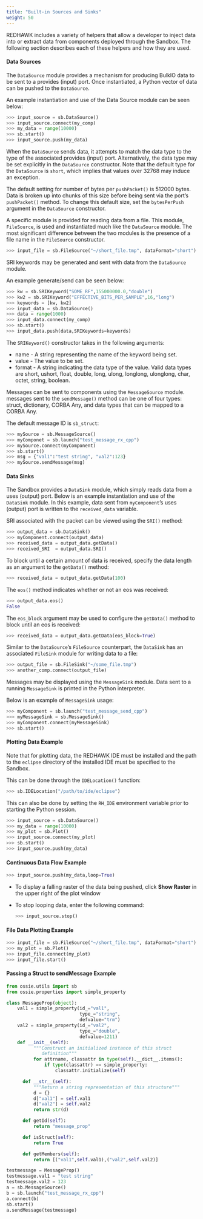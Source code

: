 ```yaml
---
title: "Built-in Sources and Sinks"
weight: 50
---
```


REDHAWK includes a variety of helpers that allow a developer to inject data into or extract data from components deployed through the Sandbox. The following section describes each of these helpers and how they are used.

#### Data Sources

The `DataSource` module provides a mechanism for producing BulkIO data to be sent to a provides (input) port. Once instantiated, a Python vector of data can be pushed to the `DataSource`.

An example instantiation and use of the Data Source module can be seen below:

```py
>>> input_source = sb.DataSource()
>>> input_source.connect(my_comp)
>>> my_data = range(10000)
>>> sb.start()
>>> input_source.push(my_data)
```

When the `DataSource` sends data, it attempts to match the data type to the type of the associated provides (input) port. Alternatively, the data type may be set explicitly in the `DataSource` constructor. Note that the default type for the `DataSource` is `short`, which implies that values over 32768 may induce an exception.

The default setting for number of bytes per `pushPacket()` is 512000 bytes. Data is broken up into chunks of this size before being sent via the port’s `pushPacket()` method. To change this default size, set the `bytesPerPush` argument in the `DataSource` constructor.

A specific module is provided for reading data from a file. This module, `FileSource`, is used and instantiated much like the `DataSource` module. The most significant difference between the two modules is the presence of a file name in the `FileSource` constructor.

```py
>>> input_file = sb.FileSource("~/short_file.tmp", dataFormat="short")
```

SRI keywords may be generated and sent with data from the `DataSource` module.

An example generate/send can be seen below:

```py
>>> kw = sb.SRIKeyword("SOME_RF",155000000.0,"double")
>>> kw2 = sb.SRIKeyword("EFFECTIVE_BITS_PER_SAMPLE",16,"long")
>>> keywords = [kw, kw2]
>>> input_data = sb.DataSource()
>>> data = range(1000)
>>> input_data.connect(my_comp)
>>> sb.start()
>>> input_data.push(data,SRIKeywords=keywords)
```

The `SRIKeyword()` constructor takes in the following arguments:

  - name - A string representing the name of the keyword being set.
  - value - The value to be set.
  - format - A string indicating the data type of the value. Valid data types are short, ushort, float, double, long, ulong, longlong, ulonglong, char, octet, string, boolean.

Messages can be sent to components using the `MessageSource` module. messages sent to the `sendMessage()` method can be one of four types: struct, dictionary, CORBA Any, and data types that can be mapped to a CORBA Any.

The default message ID is `sb_struct`:

```py
>>> mySource = sb.MessageSource()
>>> myComponet = sb.launch("test_message_rx_cpp")
>>> mySource.connect(myComponent)
>>> sb.start()
>>> msg = {"val1":"test string", "val2":123}
>>> mySource.sendMessage(msg)
```

#### Data Sinks

The Sandbox provides a `DataSink` module, which simply reads data from a uses (output) port. Below is an example instantiation and use of the `DataSink` module. In this example, data sent from `myComponent`’s uses (output) port is written to the `received_data` variable.

SRI associated with the packet can be viewed using the `SRI()` method:

```py
>>> output_data = sb.DataSink()
>>> myComponent.connect(output_data)
>>> received_data = output_data.getData()
>>> received_SRI  = output_data.SRI()
```

To block until a certain amount of data is received, specify the data length as an argument to the `getData()` method:

```py
>>> received_data = output_data.getData(100)
```

The `eos()` method indicates whether or not an eos was received:

```py
>>> output_data.eos()
False
```

The `eos_block` argument may be used to configure the `getData()` method to block until an eos is received:

```py
>>> received_data = output_data.getData(eos_block=True)
```

Similar to the `DataSource`’s `FileSource` counterpart, the `DataSink` has an associated `FileSink` module for writing data to a file:

```py
>>> output_file = sb.FileSink("~/some_file.tmp")
>>> another_comp.connect(output_file)
```

Messages may be displayed using the `MessageSink` module. Data sent to a running `MessageSink` is printed in the Python interpreter.

Below is an example of `MessageSink` usage:

```py
>>> myComponent = sb.launch("test_message_send_cpp")
>>> myMessageSink = sb.MessageSink()
>>> myComponent.connect(myMessageSink)
>>> sb.start()
```

#### Plotting Data Example

Note that for plotting data, the REDHAWK IDE must be installed and the path to the `eclipse` directory of the installed IDE must be specified to the Sandbox.

This can be done through the `IDELocation()` function:

```py
>>> sb.IDELocation("/path/to/ide/eclipse")
```

This can also be done by setting the `RH_IDE` environment variable prior to starting the Python session.

```py
>>> input_source = sb.DataSource()
>>> my_data = range(10000)
>>> my_plot = sb.Plot()
>>> input_source.connect(my_plot)
>>> sb.start()
>>> input_source.push(my_data)
```

#### Continuous Data Flow Example

```py
>>> input_source.push(my_data,loop=True)
```

  - To display a falling raster of the data being pushed, click **Show Raster** in the upper right of the plot window
  - To stop looping data, enter the following command:

    ```py
    >>> input_source.stop()
    ```

#### File Data Plotting Example

```py
>>> input_file = sb.FileSource("~/short_file.tmp", dataFormat="short")
>>> my_plot = sb.Plot()
>>> input_file.connect(my_plot)
>>> input_file.start()
```

#### Passing a Struct to sendMessage Example

```py
from ossie.utils import sb
from ossie.properties import simple_property

class MessageProp(object):
    val1 = simple_property(id_="val1",
                           type_="string",
                           defvalue="trm")
    val2 = simple_property(id_="val2",
                           type_="double",
                           defvalue=1211)
    def __init__(self):
          """Construct an initialized instance of this struct
             definition"""
          for attrname, classattr in type(self).__dict__.items():
              if type(classattr) == simple_property:
                  classattr.initialize(self)

      def __str__(self):
          """Return a string representation of this structure"""
          d = {}
          d["val1"] = self.val1
          d["val2"] = self.val2
          return str(d)

      def getId(self):
          return "message_prop"

      def isStruct(self):
          return True

      def getMembers(self):
          return [("val1",self.val1),("val2",self.val2)]

testmessage = MessageProp()
testmessage.val1 = "test string"
testmessage.val2 = 123
a = sb.MessageSource()
b = sb.launch("test_message_rx_cpp")
a.connect(b)
sb.start()
a.sendMessage(testmessage)
```

